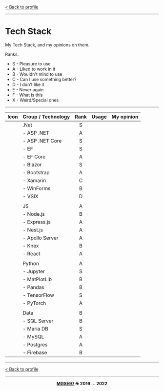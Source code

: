 [< Back to profile](../README.md)

---

# Tech Stack

My Tech Stack, and my opinions on them.

Ranks:

- S - Pleasure to use
- A - Liked to work in it
- B - Wouldn't mind to use
- C - Can I use something better?
- D - I don't like it
- E - Never again
- F - What is this
- X - Weird/Special ones

---

| Icon | Group / Technology | Rank | Usage    | My opinion |
|:----:|:-------------------|:----:|:--------:|------------|
|      | .Net               | S    |          |            |
|      | - ASP .NET         | A    |          |            |
|      | - ASP .NET Core    | S    |          |            |
|      | - EF               | S    |          |            |
|      | - EF Core          | A    |          |            |
|      | - Blazor           | S    |          |            |
|      | - Bootstrap        | A    |          |            |
|      | - Xamarin          | C    |          |            |
|      | - WinForms         | B    |          |            |
|      | - VSIX             | D    |          |            |
|      |                    |      |          |            |
|      | JS                 | A    |          |            |
|      | - Node.js          | B    |          |            |
|      | - Express.js       | A    |          |            |
|      | - Nest.js          | A    |          |            |
|      | - Apollo Server    | A    |          |            |
|      | - Knex             | B    |          |            |
|      | - React            | A    |          |            |
|      |                    |      |          |            |
|      | Python             | A    |          |            |
|      | - Jupyter          | S    |          |            |
|      | - MatPlotLib       | B    |          |            |
|      | - Pandas           | B    |          |            |
|      | - TensorFlow       | S    |          |            |
|      | - PyTorch          | A    |          |            |
|      |                    |      |          |            |
|      | Data               | B    |          |            |
|      | - SQL Server       | B    |          |            |
|      | - Maria DB         | S    |          |            |
|      | - MySQL            | A    |          |            |
|      | - Postgres         | A    |          |            |
|      | - Firebase         | B    |          |            |

---

[< Back to profile](../README.md)

---

<p align="center">
    <b><a href="https://github.com/MGSE97" target="_blank">MGSE97</a> ☕ 2016 ... 2022</b>
</p>
